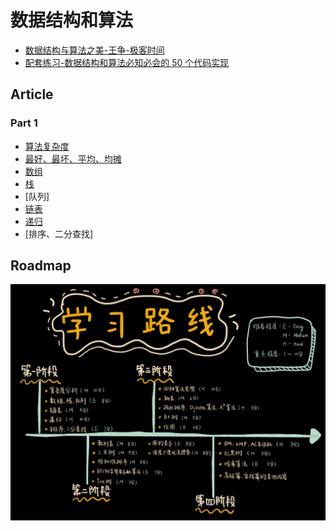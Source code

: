 # 数据结构和算法

- [数据结构与算法之美-王争-极客时间](https://time.geekbang.org/column/intro/126)
- [配套练习-数据结构和算法必知必会的 50 个代码实现](https://github.com/wangzheng0822/algo)

## Article

### Part 1

- [算法复杂度](./complexity/note.md)
- [最好、最坏、平均、均摊](./complexity/compare.md)
- [数组](./array/note.md)
- [栈](./stack/note.md)
- [队列]
- [链表](./linked-list/note.md)
- [递归](./recursive/note.md)
- [排序、二分查找]

## Roadmap

![roadmap](./roadmap.jpg)
